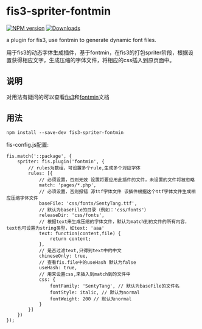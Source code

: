 # fis3-spriter-fontmin


[![NPM version][npm-image]][npm-url]
[![Downloads][downloads-image]][npm-url]

a plugin for fis3, use fontmin to generate dynamic font files.

用于fis3的动态字体生成插件，基于fontmin，在fis3的打包spriter阶段，根据设置获得相应文字，生成压缩的字体文件，将相应的css插入到原页面中。

## 说明
对用法有疑问的可以查看[fis3](http://fis.baidu.com/fis3/docs/beginning/intro.html)和[fontmin](https://github.com/ecomfe/fontmin)文档

## 用法

`npm install --save-dev fis3-spriter-fontmin`

fis-config.js配置:

~~~
fis.match('::package', {
    spriter: fis.plugin('fontmin', {
        // rules为数组，可设置多个rule,生成多个对应字体
		rules: [{
			// 必须设置，否则无效 设置将要应用此插件的文件，未设置的文件将被忽略
            match: 'pages/*.php',
			// 必须设置，否则报错 源ttf字体文件 该插件根据这个ttf字体文件生成相应压缩字体文件
            baseFile: 'css/fonts/SentyTang.ttf',
			// 默认为baseFile的目录（例如：'css/fonts'）
			releaseDir: 'css/fonts',
			// 根据text来生成压缩的字体文件，默认为match到的文件的所有内容，text也可设置为string类型，如text: 'aaa'
			text: function(content,file) {
				return content;
			},
			// 是否过滤text,只得到text中的中文
            chineseOnly: true,
            // 查看fis.file中的useHash 默认为false
            useHash: true,
			// 用来设置css,来插入到match到的文件中
			css: {
				fontFamily: 'SentyTang', // 默认为baseFile的文件名
				fontStyle: italic, // 默认为normal
				fontWeight: 200 // 默认为normal
			}
        }]
    })
});

~~~

[downloads-image]: http://img.shields.io/npm/dm/fis3-spriter-fontmin.svg
[npm-url]: https://npmjs.org/package/fis3-spriter-fontmin
[npm-image]: http://img.shields.io/npm/v/fis3-spriter-fontmin.svg
